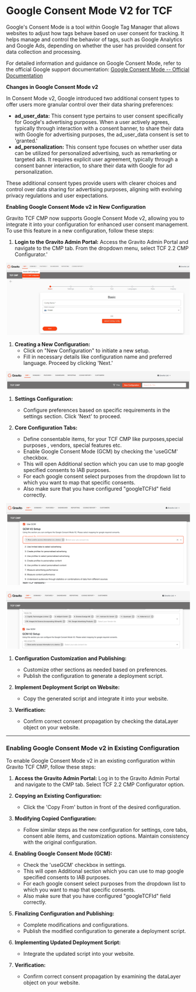 Google Consent Mode V2 for TCF
==============================

Google's Consent Mode is a tool within Google Tag Manager that allows websites to adjust how tags behave based on user consent for tracking. It helps manage and control the behavior of tags, such as Google Analytics and Google Ads, depending on whether the user has provided consent for data collection and processing. 

For detailed information and guidance on Google Consent Mode, refer to the official Google support documentation: [Google Consent Mode -- Official Documentation](https://support.google.com/analytics/answer/9976101?hl=en) 

**Changes in Google Consent Mode v2** 

In Consent Mode v2, Google introduced two additional consent types to offer users more granular control over their data sharing preferences: 

-   **ad_user_data:** This consent type pertains to user consent specifically for Google's advertising purposes. When a user actively agrees, typically through interaction with a consent banner, to share their data with Google for advertising purposes, the ad_user_data consent is set to 'granted.' 
-   **ad_personalization:** This consent type focuses on whether user data can be utilized for personalized advertising, such as remarketing or targeted ads. It requires explicit user agreement, typically through a consent banner interaction, to share their data with Google for ad personalization. 

These additional consent types provide users with clearer choices and control over data sharing for advertising purposes, aligning with evolving privacy regulations and user expectations. 

**Enabling Google Consent Mode v2 in New Configuration** 

Gravito TCF CMP now supports Google Consent Mode v2, allowing you to integrate it into your configuration for enhanced user consent management. To use this feature in a new configuration, follow these steps: 

1.  **Login to the Gravito Admin Portal:** Access the Gravito Admin Portal and navigate to the CMP tab. From the dropdown menu, select TCF 2.2 CMP Configurator.'

![](../img/tcf_configurator.jpg)


1.  **Creating a New Configuration:** 
    -   Click on "New Configuration" to initiate a new setup. 
    -   Fill in necessary details like configuration name and preferred language. Proceed by clicking 'Next.' 

![](../img/newconfiguration.png)


1.  **Settings Configuration:** 
    -   Configure preferences based on specific requirements in the settings section. Click 'Next' to proceed. 

1.  **Core Configuration Tabs:** 
    -   Define consentable items, for your TCF CMP like purposes,special purposes , vendors, special features etc. 
    -   Enable Google Consent Mode (GCM) by checking the 'useGCM' checkbox. 
    -   This will open Additional section which you can use to map google specified consents to IAB purposes. 
    -   For each google consent select purposes from the dropdown list to which you want to map that specific consents. 
    -   Also make sure that you have configured "googleTCFId" field correctly. 

![](../img/gcmsettings.png)

![](../img/googlevendor.png)

1.  **Configuration Customization and Publishing:** 
    -   Customize other sections as needed based on preferences. 
    -   Publish the configuration to generate a deployment script.

1.  **Implement Deployment Script on Website:** 
    -   Copy the generated script and integrate it into your website. 

1.  **Verification:** 
    -   Confirm correct consent propagation by checking the dataLayer object on your website.

* * * * *

### **Enabling Google Consent Mode v2 in Existing Configuration** 

To enable Google Consent Mode v2 in an existing configuration within Gravito TCF CMP, follow these steps: 

1.  **Access the Gravito Admin Portal:** Log in to the Gravito Admin Portal and navigate to the CMP tab. Select TCF 2.2 CMP Configurator option.

1.  **Copying an Existing Configuration:** 
    -   Click the 'Copy From' button in front of the desired configuration. 

1.  **Modifying Copied Configuration:** 
    -   Follow similar steps as the new configuration for settings, core tabs, consent able items, and customization options. Maintain consistency with the original configuration. 

1.  **Enabling Google Consent Mode (GCM):** 
    -   Check the 'useGCM' checkbox in settings. 
    -   This will open Additional section which you can use to map google specified consents to IAB purposes. 
    -   For each google consent select purposes from the dropdown list to which you want to map that specific consents. 
    -   Also make sure that you have configured "googleTCFId" field correctly. 

1.  **Finalizing Configuration and Publishing:** 
    -   Complete modifications and configurations. 
    -   Publish the modified configuration to generate a deployment script. 

1.  **Implementing Updated Deployment Script:** 
    -   Integrate the updated script into your website. 

1.  **Verification:** 
    -   Confirm correct consent propagation by examining the dataLayer object on your website.